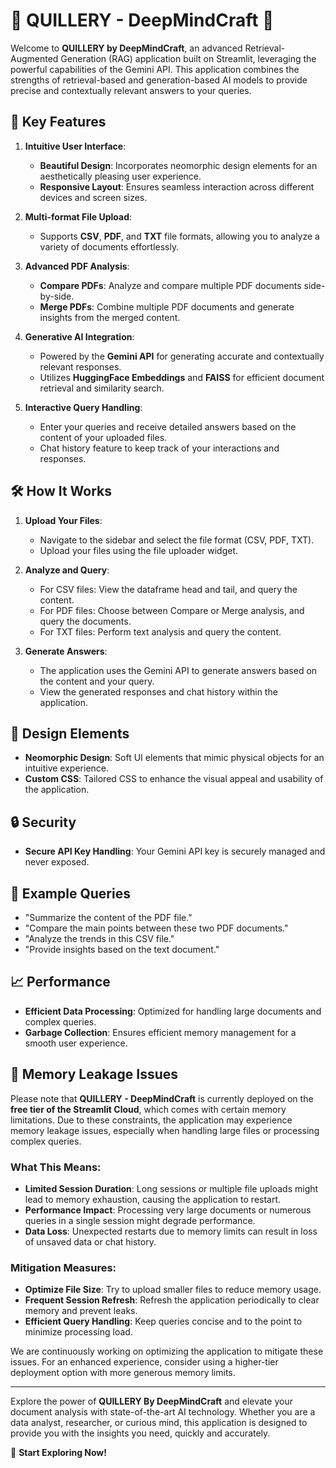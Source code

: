 # 🌟 QUILLERY - DeepMindCraft 🌟

Welcome to **QUILLERY by DeepMindCraft**, an advanced Retrieval-Augmented Generation (RAG) application built on Streamlit, leveraging the powerful capabilities of the Gemini API. This application combines the strengths of retrieval-based and generation-based AI models to provide precise and contextually relevant answers to your queries. 

## 🚀 Key Features

1. **Intuitive User Interface**: 
   - **Beautiful Design**: Incorporates neomorphic  design elements for an aesthetically pleasing user experience.
   - **Responsive Layout**: Ensures seamless interaction across different devices and screen sizes.

2. **Multi-format File Upload**:
   - Supports **CSV**, **PDF**, and **TXT** file formats, allowing you to analyze a variety of documents effortlessly.

3. **Advanced PDF Analysis**:
   - **Compare PDFs**: Analyze and compare multiple PDF documents side-by-side.
   - **Merge PDFs**: Combine multiple PDF documents and generate insights from the merged content.

4. **Generative AI Integration**:
   - Powered by the **Gemini API** for generating accurate and contextually relevant responses.
   - Utilizes **HuggingFace Embeddings** and **FAISS** for efficient document retrieval and similarity search.

5. **Interactive Query Handling**:
   - Enter your queries and receive detailed answers based on the content of your uploaded files.
   - Chat history feature to keep track of your interactions and responses.

## 🛠️ How It Works

1. **Upload Your Files**:
   - Navigate to the sidebar and select the file format (CSV, PDF, TXT).
   - Upload your files using the file uploader widget.

2. **Analyze and Query**:
   - For CSV files: View the dataframe head and tail, and query the content.
   - For PDF files: Choose between Compare or Merge analysis, and query the documents.
   - For TXT files: Perform text analysis and query the content.

3. **Generate Answers**:
   - The application uses the Gemini API to generate answers based on the content and your query.
   - View the generated responses and chat history within the application.

## 🎨 Design Elements

- **Neomorphic Design**: Soft UI elements that mimic physical objects for an intuitive experience.
- **Custom CSS**: Tailored CSS to enhance the visual appeal and usability of the application.

## 🔒 Security

- **Secure API Key Handling**: Your Gemini API key is securely managed and never exposed.

## 📜 Example Queries

- "Summarize the content of the PDF file."
- "Compare the main points between these two PDF documents."
- "Analyze the trends in this CSV file."
- "Provide insights based on the text document."

## 📈 Performance

- **Efficient Data Processing**: Optimized for handling large documents and complex queries.
- **Garbage Collection**: Ensures efficient memory management for a smooth user experience.

## 🚧 Memory Leakage Issues

Please note that **QUILLERY - DeepMindCraft** is currently deployed on the **free tier of the Streamlit Cloud**, which comes with certain memory limitations. Due to these constraints, the application may experience memory leakage issues, especially when handling large files or processing complex queries.

### What This Means:

- **Limited Session Duration**: Long sessions or multiple file uploads might lead to memory exhaustion, causing the application to restart.
- **Performance Impact**: Processing very large documents or numerous queries in a single session might degrade performance.
- **Data Loss**: Unexpected restarts due to memory limits can result in loss of unsaved data or chat history.

### Mitigation Measures:

- **Optimize File Size**: Try to upload smaller files to reduce memory usage.
- **Frequent Session Refresh**: Refresh the application periodically to clear memory and prevent leaks.
- **Efficient Query Handling**: Keep queries concise and to the point to minimize processing load.

We are continuously working on optimizing the application to mitigate these issues. For an enhanced experience, consider using a higher-tier deployment option with more generous memory limits.

---

Explore the power of **QUILLERY By DeepMindCraft** and elevate your document analysis with state-of-the-art AI technology. Whether you are a data analyst, researcher, or curious mind, this application is designed to provide you with the insights you need, quickly and accurately.

🔗 **Start Exploring Now!**
